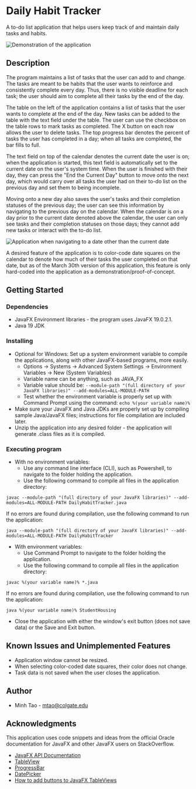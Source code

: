 # Daily Habit Tracker

A to-do list application that helps users keep track of and maintain daily tasks and habits.

![Demonstration of the application](https://i.imgur.com/4cK8LDN.png)

## Description

The program maintains a list of tasks that the user can add to and change. The tasks are meant to be habits that the user wants to reinforce and consistently complete every day. Thus, there is no visible deadline for each task; the user should aim to complete all their tasks by the end of the day. 

The table on the left of the application contains a list of tasks that the user wants to complete at the end of the day. New tasks can be added to the table with the text field under the table. The user can use the checkbox on the table rows to mark tasks as completed. The X button on each row allows the user to delete tasks. The top progress bar denotes the percent of tasks the user has completed in a day; when all tasks are completed, the bar fills to full. 

The text field on top of the calendar denotes the current date the user is on; when the application is started, this text field is automatically set to the current date on the user's system time. When the user is finished with their day, they can press the "End the Current Day" button to move onto the next day, which would carry over all tasks the user had on their to-do list on the previous day and set them to being incomplete. 

Moving onto a new day also saves the user's tasks and their completion statuses of the previous day; the user can see this information by navigating to the previous day on the calendar. When the calendar is on a day prior to the current date denoted above the calendar, the user can only see tasks and their completion statuses on those days; they cannot add new tasks or interact with the to-do list.

![Application when navigating to a date other than the current date](https://i.imgur.com/u6WvCGS.png)

A desired feature of the application is to color-code date squares on the calendar to denote how much of their tasks the user completed on that date, but as of the March 30th version of this application, this feature is only hard-coded into the application as a demonstration/proof-of-concept.

## Getting Started

### Dependencies

* JavaFX Environment libraries - the program uses JavaFX 19.0.2.1.
* Java 19 JDK

### Installing

* Optional for Windows: Set up a system environment variable to compile the applications, along with other JavaFX-based programs, more easily.
    * Options -> Systems -> Advanced System Settings -> Environment Variables -> New (System Variables)
    * Variable name can be anything, such as JAVA_FX
    * Variable value should be: 
```--module-path "(full directory of your JavaFX libraries)" --add-modules=ALL-MODULE-PATH```
    * Test whether the environment variable is properly set up with Command Prompt using the command: ```echo %(your variable name)%```
* Make sure your JavaFX and Java JDKs are properly set up by compiling sample Java/JavaFX files; instructions for file compilation are included later.
* Unzip the application into any desired folder - the application will generate .class files as it is compiled.

### Executing program

* With no environment variables:
    * Use any command line interface (CLI), such as Powershell, to navigate to the folder holding the application.
    * Use the following command to compile all files in the application directory:
```
javac --module-path "(full directory of your JavaFX libraries)" --add-modules=ALL-MODULE-PATH DailyHabitTracker.java
``` 
If no errors are found during compilation, use the following command to run the application: 
```
java --module-path "(full directory of your JavaFX libraries)" --add-modules=ALL-MODULE-PATH DailyHabitTracker
```  
* With environment variables:
    * Use Command Prompt to navigate to the folder holding the application.
    * Use the following command to compile all files in the application directory:
```
javac %(your variable name)% *.java
```
If no errors are found during compilation, use the following command to run the application:
```
java %(your variable name)% StudentHousing
``` 

* Close the application with either the window's exit button (does not save data) or the Save and Exit button.

## Known Issues and Unimplemented Features

* Application window cannot be resized.
* When selecting color-coded date squares, their color does not change.
* Task data is not saved when the user closes the application.

## Author

* Minh Tao - mtao@colgate.edu

## Acknowledgments

This application uses code snippets and ideas from the official Oracle documentation for JavaFX and other JavaFX users on StackOverflow.
* [JavaFX API Documentation](https://docs.oracle.com/en/java/javase/19/)
* [TableView](https://docs.oracle.com/javafx/2/ui_controls/table-view.htm)
* [ProgressBar](https://docs.oracle.com/javafx/2/ui_controls/progress.htm)
* [DatePicker](https://docs.oracle.com/javase/8/javafx/user-interface-tutorial/date-picker.htm)
* [How to add buttons to JavaFX TableViews](https://stackoverflow.com/questions/29489366/how-to-add-button-in-javafx-table-view)
